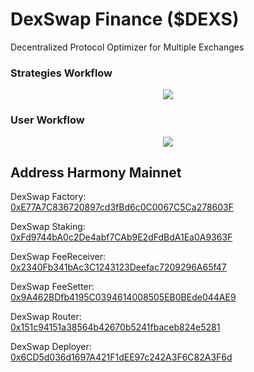 # DexSwap Finance ($DEXS)

Decentralized Protocol Optimizer for Multiple Exchanges


### Strategies Workflow
<p align="center">
 <img src="https://github.com/Agin-DropDisco/HARMONY_ONE/blob/main/DATA-DIAGRAM.png">
 </P>
 
 
### User Workflow
<p align="center">
 <img src="https://github.com/Agin-DropDisco/HARMONY_ONE/blob/main/flow_staker%402x.png">
 </p>
 
## Address Harmony Mainnet

DexSwap Factory:  
[0xE77A7C836720897cd3fBd6c0C0067C5Ca278603F](https://explorer.harmony.one/address/0xE77A7C836720897cd3fBd6c0C0067C5Ca278603F)


DexSwap Staking:  
[0xFd9744bA0c2De4abf7CAb9E2dFdBdA1Ea0A9363F](https://explorer.harmony.one/address/0xFd9744bA0c2De4abf7CAb9E2dFdBdA1Ea0A9363F)


DexSwap FeeReceiver:  
[0x2340Fb341bAc3C1243123Deefac7209296A65f47](https://explorer.harmony.one/address/0x2340Fb341bAc3C1243123Deefac7209296A65f47)


DexSwap FeeSetter:  
[0x9A462BDfb4195C0394614008505EB0BEde044AE9](https://explorer.harmony.one/address/0x9A462BDfb4195C0394614008505EB0BEde044AE9)


DexSwap Router:  
[0x151c94151a38564b42670b5241fbaceb824e5281](https://explorer.harmony.one/address/0x151c94151a38564b42670b5241fbaceb824e5281)


DexSwap Deployer:  
[0x6CD5d036d1697A421F1dEE97c242A3F6C82A3F6d](https://explorer.harmony.one/address/0x6CD5d036d1697A421F1dEE97c242A3F6C82A3F6d)


